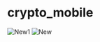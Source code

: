 # crypto_mobile


![New1](https://user-images.githubusercontent.com/41623462/143921764-671da029-12a4-42e2-bf29-4aecbcd96b5c.png)     ![New](https://user-images.githubusercontent.com/41623462/143921668-6582c3b1-9b26-47e8-b4ce-207493074da0.png)

